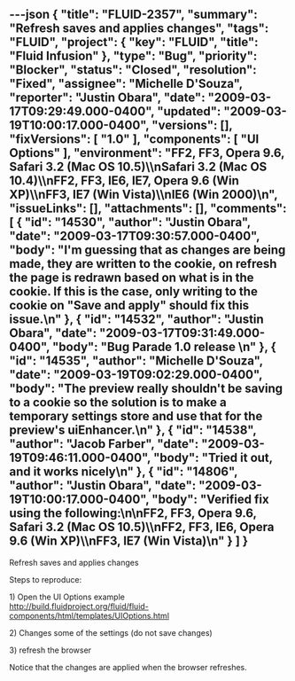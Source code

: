 ---json
{
  "title": "FLUID-2357",
  "summary": "Refresh saves and applies changes",
  "tags": "FLUID",
  "project": {
    "key": "FLUID",
    "title": "Fluid Infusion"
  },
  "type": "Bug",
  "priority": "Blocker",
  "status": "Closed",
  "resolution": "Fixed",
  "assignee": "Michelle D'Souza",
  "reporter": "Justin Obara",
  "date": "2009-03-17T09:29:49.000-0400",
  "updated": "2009-03-19T10:00:17.000-0400",
  "versions": [],
  "fixVersions": [
    "1.0"
  ],
  "components": [
    "UI Options"
  ],
  "environment": "FF2, FF3, Opera 9.6, Safari 3.2 (Mac OS 10.5)\\\nSafari 3.2 (Mac OS 10.4)\\\nFF2, FF3, IE6, IE7, Opera 9.6 (Win XP)\\\nFF3, IE7 (Win Vista)\\\nIE6 (Win 2000)\n",
  "issueLinks": [],
  "attachments": [],
  "comments": [
    {
      "id": "14530",
      "author": "Justin Obara",
      "date": "2009-03-17T09:30:57.000-0400",
      "body": "I'm guessing that as changes are being made, they are written to the cookie, on refresh the page is redrawn based on what is in the cookie. If this is the case, only writing to the cookie on \"Save and apply\" should fix this issue.\n"
    },
    {
      "id": "14532",
      "author": "Justin Obara",
      "date": "2009-03-17T09:31:49.000-0400",
      "body": "Bug Parade 1.0 release&#x20;\n"
    },
    {
      "id": "14535",
      "author": "Michelle D'Souza",
      "date": "2009-03-19T09:02:29.000-0400",
      "body": "The preview really shouldn't be saving to a cookie so the solution is to make a temporary settings store and use that for the preview's uiEnhancer.\n"
    },
    {
      "id": "14538",
      "author": "Jacob Farber",
      "date": "2009-03-19T09:46:11.000-0400",
      "body": "Tried it out, and it works nicely\n"
    },
    {
      "id": "14806",
      "author": "Justin Obara",
      "date": "2009-03-19T10:00:17.000-0400",
      "body": "Verified fix using the following:\n\nFF2, FF3, Opera 9.6, Safari 3.2 (Mac OS 10.5)\\\nFF2, FF3, IE6, Opera 9.6 (Win XP)\\\nFF3, IE7 (Win Vista)\n"
    }
  ]
}
---
Refresh saves and applies changes

Steps to reproduce:

1\) Open the UI Options example\
<http://build.fluidproject.org/fluid/fluid-components/html/templates/UIOptions.html>

2\) Changes some of the settings (do not save changes)

3\) refresh the browser

Notice that the changes are applied when the browser refreshes.

        